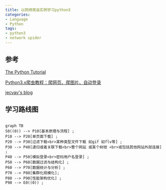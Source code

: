 ```yaml
---
title: 以网络爬虫实例学习python3
categories: 
- Language
- Python
tags: 
- python3
- network spider
---
```


## 参考 ##

[The Python Tutorial](https://docs.python.org/3/tutorial/)

[Python3.x爬虫教程：爬网页、爬图片、自动登录 ](http://blog.csdn.net/evankaka/article/details/46849095)

[jecvay's blog](https://jecvay.com/archive)



<!-- more -->
    

## 学习路线图 ##

``` mermaid

graph TB
S0((0)) --> P10[基本原理与流程] ;
P10 --> P20[单页面下载] ;
P20 --> P30[过滤下载<br>某种类型文件下载 如gif 如flv等] ;
P30 --> P40[递归或者关联下载<br>整个网站 或某个树枝 <br>或包括其他网站外部连接] ;
P40 --> P50[模拟登录<br>密码用户名登录] ;
P50 --> P60[数据过滤与结构化] ;
P60 --> P70[数据统计与分析] ;
P70 --> P80[集群化规模化];
P80 --> P90[性能架构优化] ;
P90 --> E0((0)) ;
```



